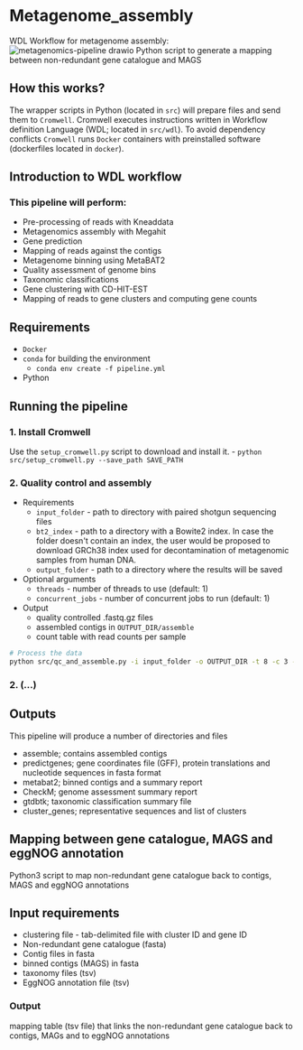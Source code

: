 # Metagenome_assembly
WDL Workflow for metagenome assembly:
![metagenomics-pipeline drawio](https://raw.githubusercontent.com/crusher083/metagenome_assembly/master/metagenomics-pipeline.drawio.png)
Python script to generate a mapping between non-redundant gene catalogue and MAGS

## How this works? 
The wrapper scripts in Python (located in `src`) will prepare files and send them to `Cromwell`. Cromwell executes instructions written in Workflow definition Language (WDL; located in `src/wdl`). To avoid dependency conflicts `Cromwell` runs `Docker` containers with preinstalled software (dockerfiles located in `docker`). 

## Introduction to WDL workflow
### This pipeline will perform:
* Pre-processing of reads with Kneaddata
* Metagenomics assembly with Megahit
* Gene prediction
* Mapping of reads against the contigs 
* Metagenome binning using MetaBAT2 
* Quality assessment of genome bins
* Taxonomic classifications
* Gene clustering with CD-HIT-EST
* Mapping of reads to gene clusters and computing gene counts

## Requirements
 - `Docker`
 - `conda` for building the environment 
    - `conda env create -f pipeline.yml`
 - Python 

## Running the pipeline
### 1. Install Cromwell  
Use the `setup_cromwell.py` script to download and install it.
    - `python src/setup_cromwell.py --save_path SAVE_PATH`
### 2. Quality control and assembly 
 - Requirements
   - `input_folder` - path to directory with paired shotgun sequencing files
   - `bt2_index` - path to a directory with a Bowite2 index. In case the folder doesn't contain an index, the user would be proposed to download GRCh38 index used for decontamination of metagenomic samples from human DNA.
    - `output_folder` - path to a directory where the results will be saved
 - Optional arguments
   - `threads` - number of threads to use (default: 1)
   - `concurrent_jobs` - number of concurrent jobs to run (default: 1)
 - Output
   - quality controlled .fastq.gz files
   - assembled contigs in `OUTPUT_DIR/assemble`
   - count table with read counts per sample
 ```sh
 # Process the data
 python src/qc_and_assemble.py -i input_folder -o OUTPUT_DIR -t 8 -c 3 -bt2_index ./GRCh38_bt2
 ```

### 2. (...)

## Outputs
This pipeline will produce a number of directories and files
* assemble; contains assembled contigs
* predictgenes; gene coordinates file (GFF), protein translations and nucleotide sequences in fasta format
* metabat2; binned contigs and a summary report
* CheckM; genome assessment summary report
* gtdbtk; taxonomic classification summary file
* cluster_genes; representative sequences and list of clusters


## Mapping between gene catalogue, MAGS and eggNOG annotation
Python3 script to map non-redundant gene catalogue back to contigs, MAGS and eggNOG annotations 

## Input requirements
* clustering file - tab-delimited file with cluster ID and gene ID
* Non-redundant gene catalogue (fasta)
* Contig files in fasta
* binned contigs (MAGS) in fasta
* taxonomy files (tsv)
* EggNOG annotation file (tsv)

### Output
mapping table (tsv file) that links the non-redundant gene catalogue back to contigs, MAGs and to eggNOG annotations
